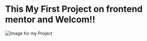 # This My First Project on frontend mentor and Welcom!!
![Image for my Project](https://res.cloudinary.com/dz209s6jk/image/upload/v1685103838/Challenges/rnhx0ccfuqrdx3udhhr8.jpg)
